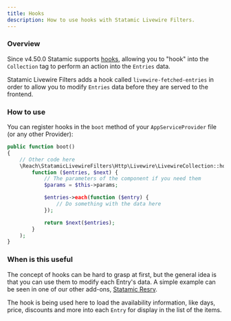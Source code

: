 ```yaml
---
title: Hooks
description: How to use hooks with Statamic Livewire Filters.
---
```


### Overview

Since v4.50.0 Statamic supports [hooks](https://statamic.dev/extending/hooks), allowing you to "hook" into the `Collection` tag to perform an action into the `Entries` data.

Statamic Livewire Filters adds a hook called `livewire-fetched-entries` in order to allow you to modify `Entries` data before they are served to the frontend.

### How to use

You can register hooks in the `boot` method of your `AppServiceProvider` file (or any other Provider):

```php
public function boot()
{
    // Other code here
    \Reach\StatamicLivewireFilters\Http\Livewire\LivewireCollection::hook('livewire-fetched-entries',
        function ($entries, $next) {
            // The parameters of the component if you need them
            $params = $this->params;

            $entries->each(function ($entry) {
                // Do something with the data here
            });

            return $next($entries);
        }
    );
}
```

### When is this useful

The concept of hooks can be hard to grasp at first, but the general idea is that you can use them to modify each Entry's data. A simple example can be seen in one of our other add-ons, [Statamic Resrv](https://resrv.dev/availability-search-multiple#accessing-availability-data).

The hook is being used here to load the availability information, like days, price, discounts and more into each `Entry` for display in the list of the items. 